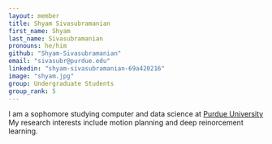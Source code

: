 ```yaml
---
layout: member
title: Shyam Sivasubramanian
first_name: Shyam
last_name: Sivasubramanian
pronouns: he/him
github: "Shyam-Sivasubramanian"
email: "sivasubr@purdue.edu"
linkedin: "shyam-sivasubramanian-69a420216"
image: "shyam.jpg"
group: Undergraduate Students
group_rank: 5
---
```


I am a sophomore studying computer and data science at [Purdue University](https://www.purdue.edu/) My research interests include motion planning and deep reinorcement learning.
